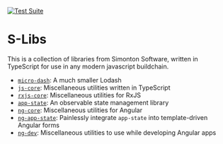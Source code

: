 [![Test Suite](https://github.com/simontonsoftware/s-libs/workflows/Test%20Suite/badge.svg)](https://github.com/simontonsoftware/s-libs/actions)

# S-Libs

This is a collection of libraries from Simonton Software, written in TypeScript for use in any modern javascript buildchain.

- [`micro-dash`](https://github.com/simontonsoftware/s-libs/projects/micro-dash): A much smaller Lodash
- [`js-core`](https://github.com/simontonsoftware/s-libs/projects/js-core): Miscellaneous utilities written in TypeScript
- [`rxjs-core`](https://github.com/simontonsoftware/s-libs/projects/rxjs-core): Miscellaneous utilities for RxJS
- [`app-state`](https://github.com/simontonsoftware/s-libs/projects/app-state): An observable state management library
- [`ng-core`](https://github.com/simontonsoftware/s-libs/projects/ng-core): Miscellaneous utilities for Angular
- [`ng-app-state`](https://github.com/simontonsoftware/s-libs/projects/ng-app-state): Painlessly integrate `app-state` into template-driven Angular forms
- [`ng-dev`](https://github.com/simontonsoftware/s-libs/projects/ng-dev): Miscellaneous utilities to use while developing Angular apps
